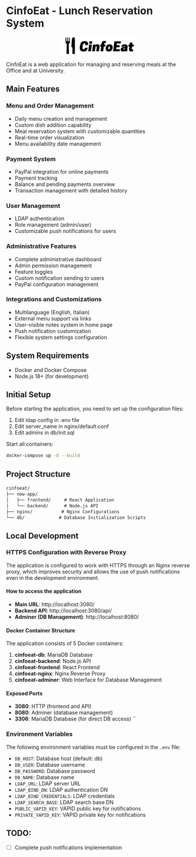 # CinfoEat - Lunch Reservation System

<div align="center">
  <img src="docs/images/logo_black.png" alt="CinfoEat Logo" width="200"/>
</div>

CinfoEat is a web application for managing and reserving meals at the Office and at University.

## Main Features

  

### Menu and Order Management
- Daily menu creation and management
- Custom dish addition capability
- Meal reservation system with customizable quantities
- Real-time order visualization
- Menu availability date management
 

### Payment System
- PayPal integration for online payments
- Payment tracking
- Balance and pending payments overview
- Transaction management with detailed history
  
### User Management
- LDAP authentication
- Role management (admin/user)
- Customizable push notifications for users
 
### Administrative Features
- Complete administrative dashboard
- Admin permission management
- Feature toggles
- Custom notification sending to users
- PayPal configuration management

### Integrations and Customizations
- Multilanguage (English, Italian)
- External menu support via links
- User-visible notes system in home page
- Push notification customization
- Flexible system settings configuration



## System Requirements

- Docker and Docker Compose
- Node.js 18+ (for development)

## Initial Setup

Before starting the application, you need to set up the configuration files:

1. Edit ldap config in .env file
2. Edit server_name in nginx/default.conf
3. Edit admins in db/init.sql

Start all containers:
```bash
docker-compose up -d --build
```

## Project Structure

```
cinfoeat/
├── new-app/
│   ├── frontend/     # React Application
│   └── backend/      # Node.js API
├── nginx/           # Nginx Configurations
└── db/             # Database Initialization Scripts
```

## Local Development

### HTTPS Configuration with Reverse Proxy

The application is configured to work with HTTPS through an Nginx reverse proxy, which improves security and allows the use of push notifications even in the development environment.

#### How to access the application

- **Main URL**: http://localhost:3080/
- **Backend API**: http://localhost:3080/api/
- **Adminer (DB Management)**: http://localhost:8080/

#### Docker Container Structure

The application consists of 5 Docker containers:
1. **cinfoeat-db**: MariaDB Database
2. **cinfoeat-backend**: Node.js API
3. **cinfoeat-frontend**: React Frontend
4. **cinfoeat-nginx**: Nginx Reverse Proxy
5. **cinfoeat-adminer**: Web Interface for Database Management

#### Exposed Ports

- **3080**: HTTP (frontend and API)
- **8080**: Adminer (database management)
- **3306**: MariaDB Database (for direct DB access)
``

### Environment Variables

The following environment variables must be configured in the `.env` file:

- `DB_HOST`: Database host (default: db)
- `DB_USER`: Database username
- `DB_PASSWORD`: Database password
- `DB_NAME`: Database name
- `LDAP_URL`: LDAP server URL
- `LDAP_BIND_DN`: LDAP authentication DN
- `LDAP_BIND_CREDENTIALS`: LDAP credentials
- `LDAP_SEARCH_BASE`: LDAP search base DN
- `PUBLIC_VAPID_KEY`: VAPID public key for notifications
- `PRIVATE_VAPID_KEY`: VAPID private key for notifications

## TODO:
- [ ] Complete push notifications implementation
